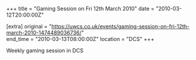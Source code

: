 +++
title = "Gaming Session on Fri 12th March 2010"
date = "2010-03-12T20:00:00Z"

[extra]
original = "https://uwcs.co.uk/events/gaming-session-on-fri-12th-march-2010-1474489036736/"    
end_time = "2010-03-13T08:00:00Z"
location = "DCS"
+++

Weekly gaming session in DCS


